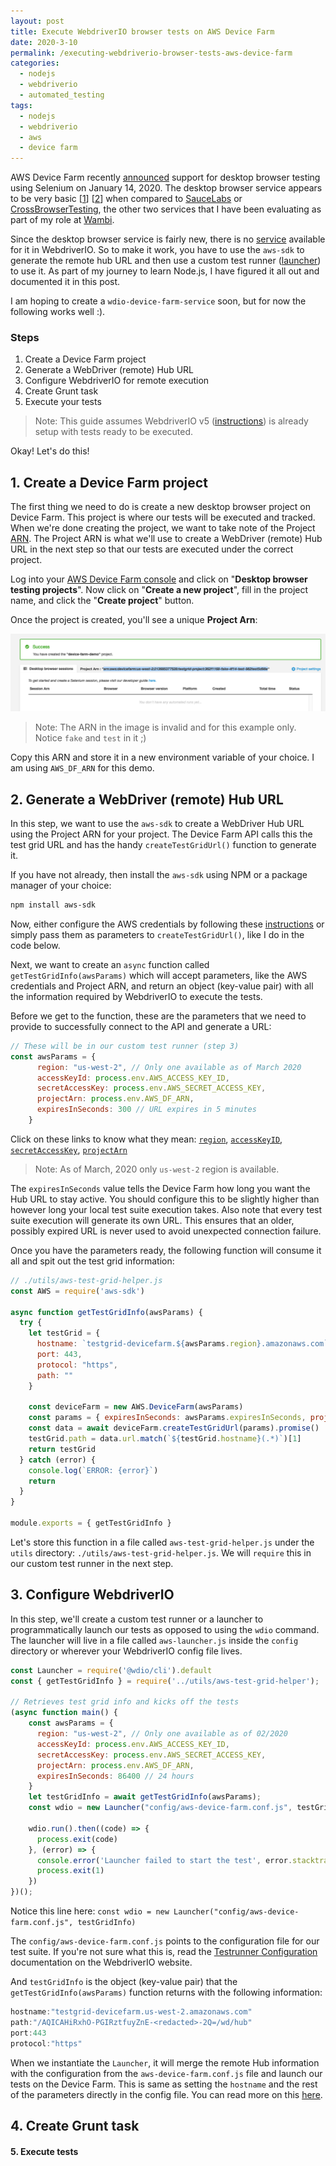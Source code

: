 ```yaml
---
layout: post
title: Execute WebdriverIO browser tests on AWS Device Farm
date: 2020-3-10
permalink: /executing-webdriverio-browser-tests-aws-device-farm
categories:
  - nodejs
  - webdriverio
  - automated_testing
tags:
  - nodejs
  - webdriverio
  - aws
  - device farm
---
```


AWS Device Farm recently [announced](https://aws.amazon.com/about-aws/whats-new/2020/01/aws-device-farm-announces-desktop-browser-testing-using-selenium/)
support for desktop browser testing using Selenium on January 14, 2020. The desktop browser service appears to be 
very basic [[1](https://docs.aws.amazon.com/devicefarm/latest/testgrid/techref.html#techref-limitations)]
[[2](https://docs.aws.amazon.com/devicefarm/latest/testgrid/techref-support.html)] when compared to [SauceLabs](https://saucelabs.com/)
or [CrossBrowserTesting](https://saucelabs.com/), the other two services that I have been evaluating as part of my role
at [Wambi](https://wambi.org/).

Since the desktop browser service is fairly new, there is no [service](https://webdriver.io/docs/customservices.html) 
available for it in WebdriverIO. So to make it work, you have to use the `aws-sdk` to generate the remote hub URL and then
use a custom test runner ([launcher](https://webdriver.io/docs/clioptions.html#run-the-test-runner-programmatically))
to use it. As part of my journey to learn Node.js, I have figured it all out and documented it in this post.

I am hoping to create a `wdio-device-farm-service` soon, but for now the following works well :).

 <!--more-->

### Steps

1. Create a Device Farm project
2. Generate a WebDriver (remote) Hub URL
3. Configure WebdriverIO for remote execution
4. Create Grunt task
5. Execute your tests

> Note: This guide assumes WebdriverIO v5 ([instructions](https://webdriver.io/docs/gettingstarted.html)) is already setup with tests ready 
> to be executed.

Okay! Let's do this!

## 1. Create a Device Farm project

The first thing we need to do is create a new desktop browser project on Device Farm. This project is where our tests 
will be executed and tracked. When we're done creating the project, we want to take note of the 
Project [ARN](https://docs.aws.amazon.com/general/latest/gr/aws-arns-and-namespaces.html). The Project ARN is what 
we'll use to create a WebDriver (remote) Hub URL in the next step so that our tests are executed under the correct
project.

Log into your [AWS Device Farm console](https://console.aws.amazon.com/devicefarm) and click on "**Desktop browser testing projects**".
Now click on "**Create a new project**", fill in the project name, and click the "**Create project**" button.

Once the project is created, you'll see a unique **Project Arn**:

![../images/aws-project-arn.png](../images/aws-project-arn.png)

> Note: The ARN in the image is invalid and for this example only. Notice `fake` and `test` in it ;)

Copy this ARN and store it in a new environment variable of your choice. I am using `AWS_DF_ARN` for this demo.

## 2. Generate a WebDriver (remote) Hub URL

In this step, we want to use the `aws-sdk` to create a WebDriver Hub URL using the Project ARN for your project. The 
Device Farm API calls this the test grid URL and has the handy `createTestGridUrl()` function to generate it.

If you have not already, then install the `aws-sdk` using NPM or a package manager of your choice:

```bash
npm install aws-sdk
```

Now, either configure the AWS credentials by following these 
[instructions](https://docs.aws.amazon.com/sdk-for-javascript/v2/developer-guide/getting-started-nodejs.html#getting-started-nodejs-credentials)
or simply pass them as parameters to `createTestGridUrl()`, like I do in the code below.

Next, we want to create an `async` function called `getTestGridInfo(awsParams)` which will accept parameters, like the
AWS credentials and Project ARN, and return an object (key-value pair) with all the information required by WebdriverIO to 
execute the tests.

Before we get to the function, these are the parameters that we need to provide to successfully connect to the API 
and generate a URL:

```js
// These will be in our custom test runner (step 3)
const awsParams = {
      region: "us-west-2", // Only one available as of March 2020
      accessKeyId: process.env.AWS_ACCESS_KEY_ID,
      secretAccessKey: process.env.AWS_SECRET_ACCESS_KEY,
      projectArn: process.env.AWS_DF_ARN,
      expiresInSeconds: 300 // URL expires in 5 minutes
    }
```

Click on these links to know what they mean: [`region`](https://docs.aws.amazon.com/general/latest/gr/glos-chap.html#region),
[`accessKeyID`](https://docs.aws.amazon.com/general/latest/gr/glos-chap.html#accesskeyID),
[`secretAccessKey`](https://docs.aws.amazon.com/general/latest/gr/glos-chap.html#SecretAccessKey),
[`projectArn`](https://docs.aws.amazon.com/general/latest/gr/glos-chap.html#ARN)

> Note: As of March, 2020 only `us-west-2` region is available.

The `expiresInSeconds` value tells the Device Farm how long you want the Hub URL to stay active. You 
should configure this to be slightly higher than however long your local test suite execution takes. Also note that
every test suite execution will generate its own URL. This ensures that an older, possibly expired URL is never used
to avoid unexpected connection failure.

Once you have the parameters ready, the following function will consume it all and spit out the test grid information:

```js
// ./utils/aws-test-grid-helper.js
const AWS = require('aws-sdk')

async function getTestGridInfo(awsParams) {
  try {
    let testGrid = {
      hostname: `testgrid-devicefarm.${awsParams.region}.amazonaws.com`,
      port: 443,
      protocol: "https",
      path: ""
    }

    const deviceFarm = new AWS.DeviceFarm(awsParams)
    const params = { expiresInSeconds: awsParams.expiresInSeconds, projectArn: awsParams.projectArn }
    const data = await deviceFarm.createTestGridUrl(params).promise()
    testGrid.path = data.url.match(`${testGrid.hostname}(.*)`)[1]
    return testGrid
  } catch (error) {
    console.log(`ERROR: {error}`)
    return
  }
}

module.exports = { getTestGridInfo }
```

Let's store this function in a file called `aws-test-grid-helper.js` under the `utils` directory: 
`./utils/aws-test-grid-helper.js`. We will `require` this in our custom test runner in the next step.

## 3. Configure WebdriverIO

In this step, we'll create a custom test runner or a launcher to programmatically launch our tests as opposed to 
using the `wdio` command. The launcher will live in a file called `aws-launcher.js` inside the `config` directory or 
wherever your WebdriverIO config file lives.

```js
const Launcher = require('@wdio/cli').default
const { getTestGridInfo } = require('../utils/aws-test-grid-helper');

// Retrieves test grid info and kicks off the tests
(async function main() {
    const awsParams = {
      region: "us-west-2", // Only one available as of 02/2020
      accessKeyId: process.env.AWS_ACCESS_KEY_ID,
      secretAccessKey: process.env.AWS_SECRET_ACCESS_KEY,
      projectArn: process.env.AWS_DF_ARN,
      expiresInSeconds: 86400 // 24 hours
    }
    let testGridInfo = await getTestGridInfo(awsParams);
    const wdio = new Launcher("config/aws-device-farm.conf.js", testGridInfo)

    wdio.run().then((code) => {
      process.exit(code)
    }, (error) => {
      console.error('Launcher failed to start the test', error.stacktrace)
      process.exit(1)
    })
})();
```

Notice this line here: `const wdio = new Launcher("config/aws-device-farm.conf.js", testGridInfo)`

The `config/aws-device-farm.conf.js` points to the configuration file for our test suite. If you're not sure what this
is, read the [Testrunner Configuration](https://webdriver.io/docs/configurationfile.html) documentation on the 
WebdriverIO website. 

And `testGridInfo` is the object (key-value pair) that the `getTestGridInfo(awsParams)` function 
returns with the following information:

```js
hostname:"testgrid-devicefarm.us-west-2.amazonaws.com"
path:"/AQICAHiRxhO-PGIRztfuyZnE-<redacted>-2Q=/wd/hub"
port:443
protocol:"https"
```

When we instantiate the `Launcher`, it will merge the remote Hub information with the configuration from the 
`aws-device-farm.conf.js` file and launch our tests on the Device Farm. This is same as setting the `hostname` and the
rest of the parameters directly in the config file. You can read more on this 
[here](https://webdriver.io/docs/clioptions.html#run-the-test-runner-programmatically).

## 4. Create Grunt task

#### 5. Execute tests
